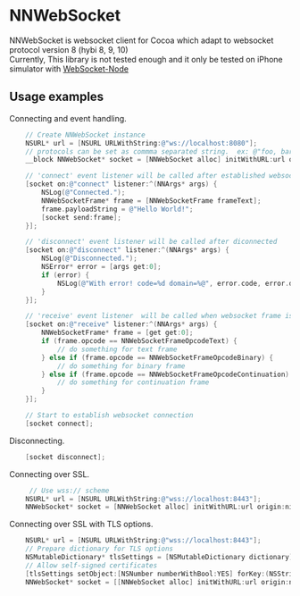 # NNWebSocket

NNWebSocket is websocket client for Cocoa which adapt to websocket protocol version 8 (hybi 8, 9, 10)  
Currently, This library is not tested enough and it only be tested on iPhone simulator with [WebSocket-Node](https://github.com/Worlize/WebSocket-Node)

## Usage examples

Connecting and event handling.


```objective-c
    // Create NNWebSocket instance
    NSURL* url = [NSURL URLWithString:@"ws://localhost:8080"];
    // protocols can be set as commma separated string.  ex: @"foo, bar, burabura"
    __block NNWebSocket* socket = [NNWebSocket alloc] initWithURL:url origin:nil protocols:nil];

    // 'connect' event listener will be called after established websocket handshake with the server
    [socket on:@"connect" listener:^(NNArgs* args) {
        NSLog(@"Connected.");
        NNWebSocketFrame* frame = [NNWebSocketFrame frameText];
        frame.payloadString = @"Hello World!";
        [socket send:frame];
    }];

    // 'disconnect' event listener will be called after diconnected
    [socket on:@"disconnect" listener:^(NNArgs* args) {
        NSLog(@"Disconnected.");
        NSError* error = [args get:0];
        if (error) {
            NSLog(@"With error! code=%d domain=%@", error.code, error.domain);
        }
    }];

    // 'receive' event listener  will be called when websocket frame is received
    [socket on:@"receive" listener:^(NNArgs* args) {
        NNWebSocketFrame* frame = [get get:0];
        if (frame.opcode == NNWebSocketFrameOpcodeText) {
            // do something for text frame
        } else if (frame.opcode == NNWebSocketFrameOpcodeBinary) {
            // do something for binary frame
        } else if (frame.opcode == NNWebSocketFrameOpcodeContinuation) {
            // do something for continuation frame
        }
    }];

    // Start to establish websocket connection
    [socket connect];
```

Disconnecting.

```objective-c
    [socket disconnect];
```

Connecting over SSL.

```objective-c
     // Use wss:// scheme
    NSURL* url = [NSURL URLWithString:@"wss://localhost:8443"];
    NNWebSocket* socket = [NNWebSocket alloc] initWithURL:url origin:nil protocols:nil];
```

Connecting over SSL with TLS options.

```objective-c
    NSURL* url = [NSURL URLWithString:@"wss://localhost:8443"];
    // Prepare dictionary for TLS options 
    NSMutableDictionary* tlsSettings = [NSMutableDictionary dictionary];
    // Allow self-signed certificates
    [tlsSettings setObject:[NSNumber numberWithBool:YES] forKey:(NSString*)kCFStreamSSLAllowsAnyRoot];
    NNWebSocket* socket = [[NNWebSocket alloc] initWithURL:url origin:nil protocols:nil tlsSettings:tlsSettings];
```
